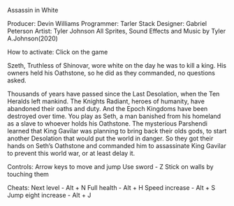 Assassin in White

Producer: Devin Williams
Programmer: Tarler Stack
Designer: Gabriel Peterson
Artist: Tyler Johnson
All Sprites, Sound Effects and Music by Tyler A.Johnson(2020)

How to activate: Click on the game

Szeth, Truthless of Shinovar, wore white on the day he was to kill a king.
His owners held his Oathstone, so he did as they commanded, no questions asked. 

Thousands of years have passed since the Last Desolation, when the Ten Heralds left mankind.
The Knights Radiant, heroes of humanity, have abandoned their oaths and duty.
And the Epoch Kingdoms have been destroyed over time.
You play as Seth, a man banished from his homeland as a slave to whoever holds his Oathstone.
The mysterious Parshendi learned that King Gavilar was planning to bring back their olds gods, to start another Desolation that would put the world in danger.
So they got their hands on Seth’s Oathstone and commanded him to assassinate King Gavilar to prevent this world war, or at least delay it. 

Controls:
Arrow keys to move and jump
Use sword - Z
Stick on walls by touching them

Cheats:
Next level - Alt + N
Full health - Alt + H
Speed increase - Alt + S
Jump eight increase - Alt + J